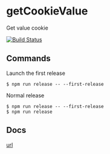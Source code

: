 # getCookieValue
Get value cookie

[![Build Status](https://app.travis-ci.com/Ekymos/getcookievalue.svg?branch=master)](https://app.travis-ci.com/Ekymos/getcookievalue)


## Commands

Launch the first release

```
$ npm run release -- --first-release
```

Normal release

```
$ npm run release -- --first-release
$ npm run release
```

## Docs

[url](https://medium.com/@muzk/c%C3%B3mo-automatizar-la-subida-de-versiones-a-npm-6b0d66c633bc)